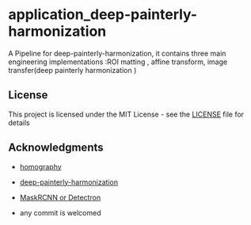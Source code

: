 # application_deep-painterly-harmonization
A Pipeline for deep-painterly-harmonization, it contains three main engineering implementations :ROI matting , affine transform, image transfer(deep painterly harmonization ) 



## License

This project is licensed under the MIT License - see the [LICENSE](LICENSE) file for details

## Acknowledgments
* [homography](https://www.learnopencv.com/homography-examples-using-opencv-python-c/)
* [deep-painterly-harmonization](https://github.com/luanfujun/deep-painterly-harmonization)
* [MaskRCNN or Detectron](https://github.com/facebookresearch/Detectron/)

* any commit is welcomed
